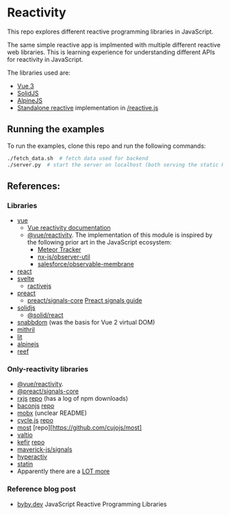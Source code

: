 # Reactivity

This repo explores different reactive programming libraries in JavaScript.

The same simple reactive app is implmented with multiple different reactive web libraries.
This is learning experience for understanding different APIs for reactivity in JavaScript.

The libraries used are:

- [Vue 3](/vue.html)
- [SolidJS](/solid.html)
- [AlpineJS](/alpine.html)
- [Standalone reactive](/reactive.html) implementation in [/reactive.js](./reactive.js)

## Running the examples

To run the examples, clone this repo and run the following commands:

```bash
./fetch_data.sh  # fetch data used for backend
./server.py  # start the server on localhost (both serving the static HTML file and the API)
```

## References:

### Libraries

- [vue](https://vuejs.org)
  - [Vue reactivity documentation](https://vuejs.org/api/reactivity-core.html)
  - [@vue/reactivity](https://github.com/vuejs/core/tree/main/packages/reactivity).
    The implementation of this module is inspired by the following prior art in the JavaScript ecosystem:
    - [Meteor Tracker](https://docs.meteor.com/api/tracker.html)
    - [nx-js/observer-util](https://github.com/nx-js/observer-util)
    - [salesforce/observable-membrane](https://github.com/salesforce/observable-membrane)
- [react](https://reactjs.org)
- [svelte](https://svelte.dev)
  - [ractivejs](https://github.com/ractivejs/ractive)
- [preact](https://preactjs.com)
  - [preact/signals-core](https://preactjs.com/guide/v10/signals/) [Preact signals guide](https://preactjs.com/guide/v10/signals/)
- [solidjs](https://solidjs.com)
  - [@solid/react](https://solidjs.com/docs/api#reactivity)
- [snabbdom](https://github.com/snabbdom/snabbdom) (was the basis for Vue 2 virtual DOM)
- [mithril](https://mithril.js.org)
- [lit](https://lit.dev)
- [alpinejs](https://alpinejs.dev)
- [reef](https://github.com/cferdinandi/reef)

### Only-reactivity libraries

- [@vue/reactivity](https://github.com/vuejs/core/tree/main/packages/reactivity).
- [@preact/signals-core](https://github.com/preactjs/signals)
- [rxjs](https://rxjs.dev) [repo](https://github.com/ReactiveX/rxjs) (has a log of npm downloads)
- [baconjs](https://baconjs.github.io) [repo](https://github.com/baconjs/bacon.js)
- [mobx](https://mobx.js.org) (unclear README)
- [cycle.js](https://cycle.js.org) [repo](https://github.com/cyclejs/cyclejs)
- [most](http://mostcore.readthedocs.io) [repo][https://github.com/cujojs/most]
- [valtio](https://github.com/pmndrs/valtio)
- [kefir](https://kefirjs.github.io/kefir/) [repo](https://github.com/kefirjs/kefir)
- [maverick-js/signals](https://github.com/maverick-js/signals)
- [hyperactiv](https://github.com/elbywan/hyperactiv)
- [statin](https://github.com/tomasklaen/statin)
- Apparently there are a [LOT more](https://xgrommx.github.io/rx-book/content/resources/reactive_libraries/index.html)

### Reference blog post

- [byby.dev](https://byby.dev/js-reactive-libraries) JavaScript Reactive Programming Libraries

```

```

```

```
